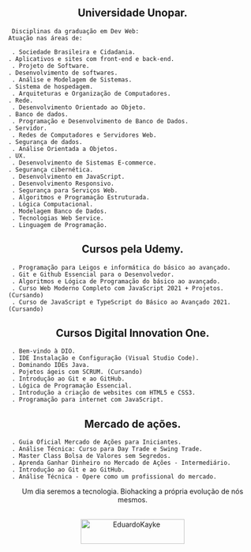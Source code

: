 <h2 align="center">Universidade Unopar.</h2>



     Disciplinas da graduação em Dev Web:                                      Atuação nas áreas de: 

     . Sociedade Brasileira e Cidadania.                                       . Aplicativos e sites com front-end e back-end.  
     . Projeto de Software.                                                    . Desenvolvimento de softwares.   
     . Análise e Modelagem de Sistemas.                                        . Sistema de hospedagem. 
     . Arquiteturas e Organização de Computadores.                             . Rede.
     . Desenvolvimento Orientado ao Objeto.                                    . Banco de dados.
     . Programação e Desenvolvimento de Banco de Dados.                        . Servidor. 
     . Redes de Computadores e Servidores Web.                                 . Segurança de dados.  
     . Análise Orientada a Objetos.                                            . UX. 
     . Desenvolvimento de Sistemas E-commerce.                                 . Segurança cibernética.  
     . Desenvolvimento em JavaScript.                      
     . Desenvolvimento Responsivo. 
     . Segurança para Serviços Web.  
     . Algoritmos e Programação Estruturada.  
     . Lógica Computacional.
     . Modelagem Banco de Dados.
     . Tecnologias Web Service.
     . Linguagem de Programação.
    

<h2 align="center">Cursos pela Udemy.</h2>



     . Programação para Leigos e informática do básico ao avançado.  
     . Git e Github Essencial para o Desenvolvedor.
     . Algoritmos e Lógica de Programação do básico ao avançado.
     . Curso Web Moderno Completo com JavaScript 2021 + Projetos. (Cursando)
     . Curso de JavaScript e TypeScript do Básico ao Avançado 2021. (Cursando)
     


<h2 align="center">Cursos Digital Innovation One.</h2>



     . Bem-vindo à DIO.  
     . IDE Instalação e Configuração (Visual Studio Code).
     . Dominando IDEs Java.
     . Pojetos ágeis com SCRUM. (Cursando)
     . Introdução ao Git e ao GitHub.
     . Lógica de Programação Essencial.
     . Introdução a criação de websites com HTML5 e CSS3.
     . Programação para internet com JavaScript.
     


<h2 align="center">Mercado de ações.</h2>



     . Guia Oficial Mercado de Ações para Iniciantes. 
     . Análise Técnica: Curso para Day Trade e Swing Trade.
     . Master Class Bolsa de Valores sem Segredos.
     . Aprenda Ganhar Dinheiro no Mercado de Ações - Intermediário.
     . Introdução ao Git e ao GitHub.
     . Análise Técnica - Opere como um profissional do mercado.
     


<div align="center">
Um dia seremos a tecnologia. Biohacking a própria evolução de nós mesmos.<br><br>

<p><a href="https://www.buymeacoffee.com/EduardoKayke"> <img align="center" src="https://cdn.buymeacoffee.com/buttons/v2/default-yellow.png" height="50" width="210" alt="EduardoKayke" /></a></p><br><br>
